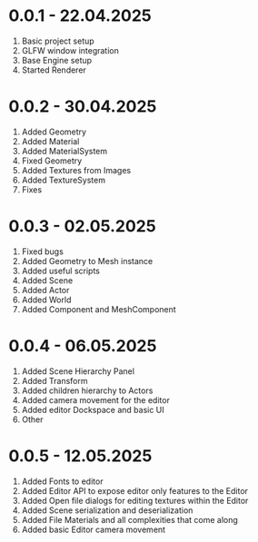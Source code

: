 # 0.0.1 - 22.04.2025

1. Basic project setup
2. GLFW window integration
3. Base Engine setup
4. Started Renderer

# 0.0.2 - 30.04.2025

1. Added Geometry
2. Added Material
3. Added MaterialSystem
4. Fixed Geometry
5. Added Textures from Images
6. Added TextureSystem
7. Fixes

# 0.0.3 - 02.05.2025

1. Fixed bugs
2. Added Geometry to Mesh instance
3. Added useful scripts
4. Added Scene
5. Added Actor
6. Added World
7. Added Component and MeshComponent 


# 0.0.4 - 06.05.2025

1. Added Scene Hierarchy Panel
2. Added Transform
3. Added children hierarchy to Actors
4. Added camera movement for the editor
5. Added editor Dockspace and basic UI
6. Other

# 0.0.5 - 12.05.2025

1. Added Fonts to editor
2. Added Editor API to expose editor only features to the Editor
3. Added Open file dialogs for editing textures within the Editor
4. Added Scene serialization and deserialization
5. Added File Materials and all complexities that come along
6. Added basic Editor camera movement
